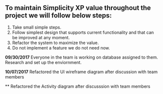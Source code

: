 ## To maintain Simplicity XP value throughout the project we will follow below steps:

1. Take small simple steps.
2. Follow simplest design that supports current functionality and that can be improved at any moment.
3. Refactor the system to maximize the value.
4. Do not implement a feature we do not need now.

**09/30/2017**
Everyone in the team is working on database assigned to them. Research and set up the enviornment.

**10/07/2017**
Refactored the UI wireframe diagram after discussion with team members

**
Refactored the Activity diagram after discusssion with team members
